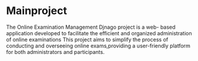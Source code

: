 # Mainproject
 The Online Examination Management Djnago project is a web- based application developed to facilitate the efficient and organized administration of online examinations This project aims to simplify the process of conducting and overseeing online exams,providing a user-friendly platform for both administrators and participants.
